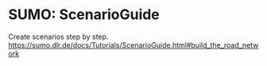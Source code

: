 # SUMO: ScenarioGuide

Create scenarios step by step.
https://sumo.dlr.de/docs/Tutorials/ScenarioGuide.html#build_the_road_network


